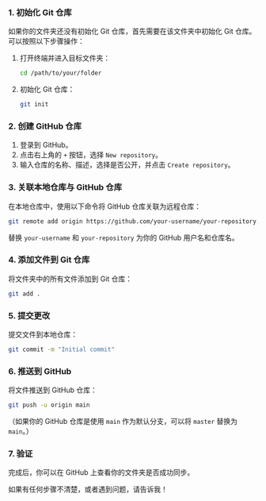 


### 1. 初始化 Git 仓库
如果你的文件夹还没有初始化 Git 仓库，首先需要在该文件夹中初始化 Git 仓库。可以按照以下步骤操作：

1. 打开终端并进入目标文件夹：
   ```bash
   cd /path/to/your/folder
   ```

2. 初始化 Git 仓库：
   ```bash
   git init
   ```

### 2. 创建 GitHub 仓库
1. 登录到 GitHub。
2. 点击右上角的 `+` 按钮，选择 `New repository`。
3. 输入仓库的名称、描述，选择是否公开，并点击 `Create repository`。

### 3. 关联本地仓库与 GitHub 仓库
在本地仓库中，使用以下命令将 GitHub 仓库关联为远程仓库：

```bash
git remote add origin https://github.com/your-username/your-repository.git
```

替换 `your-username` 和 `your-repository` 为你的 GitHub 用户名和仓库名。

### 4. 添加文件到 Git 仓库
将文件夹中的所有文件添加到 Git 仓库：

```bash
git add .
```

### 5. 提交更改
提交文件到本地仓库：

```bash
git commit -m "Initial commit"
```

### 6. 推送到 GitHub
将文件推送到 GitHub 仓库：

```bash
git push -u origin main
```

（如果你的 GitHub 仓库是使用 `main` 作为默认分支，可以将 `master` 替换为 `main`。）

### 7. 验证
完成后，你可以在 GitHub 上查看你的文件夹是否成功同步。

如果有任何步骤不清楚，或者遇到问题，请告诉我！